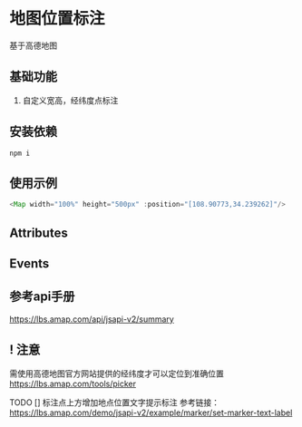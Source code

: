# 地图位置标注
基于高德地图
## 基础功能
1. 自定义宽高，经纬度点标注


## 安装依赖
`` npm i ``
## 使用示例
``` javascript
<Map width="100%" height="500px" :position="[108.90773,34.239262]"/>
```
## Attributes


## Events

## 参考api手册
https://lbs.amap.com/api/jsapi-v2/summary

## ! 注意
需使用高德地图官方网站提供的经纬度才可以定位到准确位置
https://lbs.amap.com/tools/picker

TODO
[] 标注点上方增加地点位置文字提示标注
参考链接：https://lbs.amap.com/demo/jsapi-v2/example/marker/set-marker-text-label